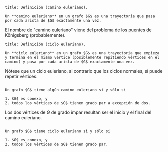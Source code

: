 ```ad-definition
title: Definición (camino euleriano).

Un **camino euleriano** en un grafo $G$ es una trayectoria que pasa por cada arista de $G$ exactamente una vez.

```

El nombre de "camino euleriano" viene del problema de los puentes de Königsberg (probablemente).

```ad-definition
title: Definición (ciclo euleriano).

Un **ciclo euleriano** en un grafo $G$ es una trayectoria que empieza y termina en el mismo vértice (posiblemente repitiendo vértices en el camino) y pasa por cada arista de $G$ exactamente una vez.

```

Nótese que un ciclo euleriano, al contrario que los ciclos normales, sí puede repetir vértices.

```ad-theorem

Un grafo $G$ tiene algún camino euleriano si y sólo si

1. $G$ es conexo, y
2. todos los vértices de $G$ tienen grado par a excepción de dos.

```

Los dos vértices de $G$ de grado impar resultan ser el inicio y el final del camino euleriano.

```ad-theorem

Un grafo $G$ tiene ciclo euleriano si y sólo si

1. $G$ es conexo, y
2. todos los vértices de $G$ tienen grado par.

```
